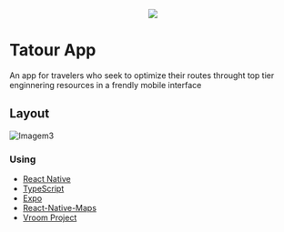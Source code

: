 
<p align="center">
  <img src="https://user-images.githubusercontent.com/68342326/137896964-69697587-73c1-4ce1-abdd-4e9aae8ebf6d.png"/>
</p>

# Tatour App 

An app for travelers who seek to optimize their routes throught top tier enginnering resources in a frendly mobile interface

## Layout
![Imagem3](https://user-images.githubusercontent.com/68342326/137895012-0849d10d-b1d0-409a-ab5c-5efb0227f550.png)


### Using
* [React Native](https://reactnative.dev/)
* [TypeScript](https://www.typescriptlang.org/)
* [Expo](https://expo.dev/)
* [React-Native-Maps](https://github.com/react-native-maps/react-native-maps)
* [Vroom Project](https://github.com/VROOM-Project)
